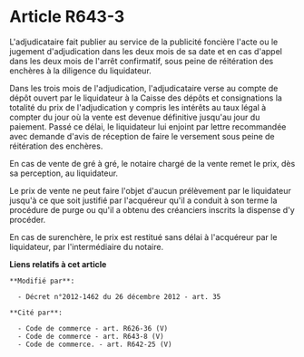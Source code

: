 # Article R643-3

L'adjudicataire fait publier   au service de la publicité foncière l'acte ou le jugement d'adjudication dans les deux mois de
sa date et en cas d'appel dans les deux mois de l'arrêt confirmatif, sous peine de réitération des enchères à la diligence du
liquidateur. 

Dans les trois mois de l'adjudication, l'adjudicataire verse au compte de dépôt ouvert par le liquidateur à la Caisse des
dépôts et consignations la totalité du prix de l'adjudication y compris les intérêts au taux légal à compter du jour où la
vente est devenue définitive jusqu'au jour du paiement. Passé ce délai, le liquidateur lui enjoint par lettre recommandée
avec demande d'avis de réception de faire le versement sous peine de réitération des enchères. 

En cas de vente de gré à gré, le notaire chargé de la vente remet le prix, dès sa perception, au liquidateur. 

Le prix de vente ne peut faire l'objet d'aucun prélèvement par le liquidateur jusqu'à ce que soit justifié par l'acquéreur
qu'il a conduit à son terme la procédure de purge ou qu'il a obtenu des créanciers inscrits la dispense d'y procéder. 

En cas de surenchère, le prix est restitué sans délai à l'acquéreur par le liquidateur, par l'intermédiaire du notaire.

**Liens relatifs à cet article**

	**Modifié par**:

	  - Décret n°2012-1462 du 26 décembre 2012 - art. 35

	**Cité par**:

	  - Code de commerce - art. R626-36 (V)
	  - Code de commerce - art. R643-8 (V)
	  - Code de commerce. - art. R642-25 (V)
